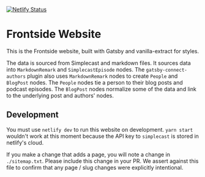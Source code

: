 [![Netlify Status](https://api.netlify.com/api/v1/badges/841c1d47-823a-4768-b991-fe19aaa11393/deploy-status)](https://app.netlify.com/sites/frontside/deploys)

# Frontside Website

This is the Frontside website, built with Gatsby and vanilla-extract for styles.

The data is sourced from Simplecast and markdown files. It sources data into `MarkdownRemark` and `SimplecastEpisode` nodes. The `gatsby-connect-authors` plugin also uses `MarkdownRemark` nodes to create `People` and `BlogPost` nodes. The `People` nodes tie a person to their blog posts and podcast episodes. The `BlogPost` nodes normalize some of the data and link to the underlying post and authors' nodes.

## Development

You must use `netlify dev` to run this website on development. `yarn start` wouldn't work at this moment because the API key to `simplecast` is stored in netlify's cloud. 

If you make a change that adds a page, you will note a change in `./sitemap.txt`. Please include this change in your PR. We assert against this file to confirm that any page / slug changes were explicitly intentional.
